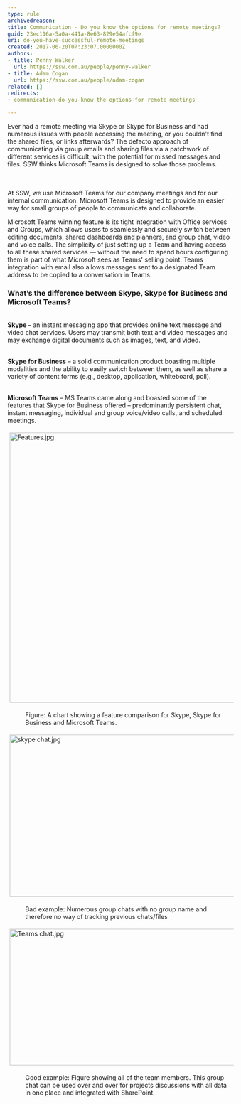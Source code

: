 ```yaml
---
type: rule
archivedreason: 
title: Communication - Do you know the options for remote meetings?
guid: 23ec116a-5a0a-441a-8e63-829e54afcf9e
uri: do-you-have-successful-remote-meetings
created: 2017-06-20T07:23:07.0000000Z
authors:
- title: Penny Walker
  url: https://ssw.com.au/people/penny-walker
- title: Adam Cogan
  url: https://ssw.com.au/people/adam-cogan
related: []
redirects:
- communication-do-you-know-the-options-for-remote-meetings

---
```



​Ever had a remote meeting via Skype or Skype for Business and had numerous issues with people accessing the meeting, or you couldn't find the shared files, or links afterwards? The defacto​ approach of communicating via group emails and sharing files via a patchwork of different services is difficult, with the potential for missed messages and files. SSW thinks Microsoft Teams is designed to solve those problems.<br>
<br><excerpt class='endintro'></excerpt><br>
<p>​At SSW, we use Microsoft Teams for our company meetings and for our internal communication. Microsoft Teams is designed to provide an easier way for small groups of people to communicate and collaborate.</p><p>Microsoft Teams winning feature is its tight integration with Office services and Groups, which allows users to seamlessly and securely switch between editing documents, shared dashboards and planners, and group chat, video and voice calls. The simplicity of just setting up a Team and having access to all these shared services — without the need to spend hours configuring them is part of what Microsoft sees as Teams' selling point. Teams integration with email also allows messages sent to a designated Team address to be copied to a conversation in Teams. &#160;</p><h3 class="ssw15-rteElement-H3">What’s the difference between Skype, Skype for Business and Microsoft Teams?</h3><p><br><strong>Skype </strong>– an instant messaging app that provides online text message and video chat services. Users may transmit both text and video messages and may exchange digital documents such as images, text, and video.&#160;</p><p><br><strong>Skype for Business</strong> – a solid communication product boasting multiple modalities and the ability to easily switch between them, as well as share a variety of content forms (e.g., desktop, application, whiteboard, poll).&#160;</p><p><br><strong>Microsoft Teams</strong> – MS Teams came along and boasted some of the features that Skype for Business offered – predominantly persistent chat, &#160; &#160; instant messaging, individual and group voice/video calls, and scheduled meetings.<br></p><dl class="ssw15-rteElement-ImageArea"><img src="/PublishingImages/Features.jpg" alt="Features.jpg" style="margin&#58;5px;width&#58;600px;height&#58;608px;" /></dl><dd class="ssw15-rteElement-FigureNormal">Figure&#58; A chart showing a feature comparison for Skype, Skype for Business and Microsoft Teams.<br></dd><dl class="ssw15-rteElement-ImageArea"><img src="/SiteAssets/do-you-have-successful-remote-meetings/skype%20chat.jpg" alt="skype chat.jpg" style="margin&#58;5px;width&#58;600px;height&#58;365px;" /></dl><dd class="ssw15-rteElement-FigureBad">Bad example&#58; Numerous group chats with no group name and therefore no way of tracking previous chats/files</dd><dl class="ssw15-rteElement-ImageArea"><img src="/SiteAssets/do-you-have-successful-remote-meetings/Teams%20chat.jpg" alt="Teams chat.jpg" style="font-size&#58;0.9rem;margin&#58;5px;width&#58;600px;height&#58;307px;" /></dl><dd class="ssw15-rteElement-FigureGood">​​​Good example&#58; Figure showing all of the team members. This group chat can be used over and over for projects&#160;discussions with all data in one place and integrated with SharePoint.<br></dd><p><br></p>



